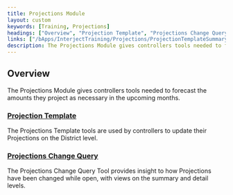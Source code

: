 ```yaml
---
title: Projections Module
layout: custom
keywords: [Training, Projections]
headings: ["Overview", "Projection Template", "Projections Change Query"]
links: ["/bApps/InterjectTraining/Projections/ProjectionTemplateSummary.html", "/bApps/InterjectTraining/Projections/ProjectionChangeQuery.html"]
description: The Projections Module gives controllers tools needed to forecast the amounts they project as necessary in the upcoming months.
---
```


## Overview

The Projections Module gives controllers tools needed to forecast the amounts they project as necessary in the upcoming months.

### [Projection Template](/bApps/InterjectTraining/Projections/ProjectionTemplateSummary.html)

The Projections Template tools are used by controllers to update their Projections on the District level.

### [Projections Change Query](/bApps/InterjectTraining/Projections/ProjectionChangeQuery.html)

The Projections Change Query Tool provides insight to how Projections have been changed while open, with views on the summary and detail levels.
